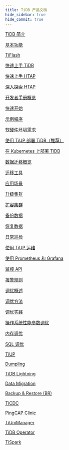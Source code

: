 ```yaml
---
title: TiDB 产品文档
hide_sidebar: true
hide_commit: true
---
```


<LearningPathContainer platform="tidb" title="TiDB" subTitle="TiDB 是 PingCAP 公司自主设计、研发的开源分布式关系型数据库。您可以在这里查看概念介绍、操作指南、应用开发、参考等产品文档。">

<LearningPath label="了解" icon="cloud1">

[TiDB 简介](https://docs.pingcap.com/zh/tidb/v6.1/overview)

[基本功能](https://docs.pingcap.com/zh/tidb/v6.1/basic-features)

[TiFlash](https://docs.pingcap.com/zh/tidb/v6.1/tiflash-overview)

</LearningPath>

<LearningPath label="试用" icon="cloud5">

[快速上手 TiDB](https://docs.pingcap.com/zh/tidb/v6.1/quick-start-with-tidb)

[快速上手 HTAP](https://docs.pingcap.com/zh/tidb/v6.1/quick-start-with-htap)

[深入探索 HTAP](https://docs.pingcap.com/zh/tidb/v6.1/explore-htap)

</LearningPath>

<LearningPath label="开发" icon="doc8">

[开发者手册概览](https://docs.pingcap.com/zh/tidb/v6.1/dev-guide-overview)

[快速开始](https://docs.pingcap.com/zh/tidb/v6.1/dev-guide-build-cluster-in-cloud)

[示例程序](https://docs.pingcap.com/zh/tidb/v6.1/dev-guide-sample-application-spring-boot)

</LearningPath>

<LearningPath label="部署" icon="deploy">

[软硬件环境需求](https://docs.pingcap.com/zh/tidb/v6.1/hardware-and-software-requirements)

[使用 TiUP 部署 TiDB（推荐）](https://docs.pingcap.com/zh/tidb/v6.1/production-deployment-using-tiup)

[在 Kubernetes 上部署 TiDB](https://docs.pingcap.com/zh/tidb/v6.1/tidb-in-kubernetes)

</LearningPath>

<LearningPath label="迁移" icon="cloud3">

[数据迁移概览](https://docs.pingcap.com/zh/tidb/v6.1/migration-overview)

[迁移工具](https://docs.pingcap.com/zh/tidb/v6.1/migration-tools)

[应用场景](https://docs.pingcap.com/zh/tidb/v6.1/migrate-aurora-to-tidb)

</LearningPath>

<LearningPath label="运维" icon="maintain">

[升级集群](https://docs.pingcap.com/zh/tidb/v6.1/upgrade-tidb-using-tiup)

[扩容集群](https://docs.pingcap.com/zh/tidb/v6.1/scale-tidb-using-tiup)

[备份数据](https://docs.pingcap.com/zh/tidb/v6.1/br-usage-backup)

[恢复数据](https://docs.pingcap.com/zh/tidb/v6.1/br-usage-restore)

[日常巡检](https://docs.pingcap.com/zh/tidb/v6.1/daily-check)

[使用 TiUP 运维](https://docs.pingcap.com/zh/tidb/v6.1/maintain-tidb-using-tiup)

</LearningPath>

<LearningPath label="监控" icon="cloud6">

[使用 Prometheus 和 Grafana](https://docs.pingcap.com/zh/tidb/v6.1/tidb-monitoring-framework)

[监控 API](https://docs.pingcap.com/zh/tidb/v6.1/tidb-monitoring-api)

[报警规则](https://docs.pingcap.com/zh/tidb/v6.1/alert-rules)

</LearningPath>

<LearningPath label="调优" icon="tidb-cloud-tune">

[调优概述](https://docs.pingcap.com/zh/tidb/v6.1/performance-tuning-overview)

[调优方法](https://docs.pingcap.com/zh/tidb/v6.1/performance-tuning-methods)

[调优实践](https://docs.pingcap.com/zh/tidb/v6.1/performance-tuning-practices)

[操作系统性能参数调优](https://docs.pingcap.com/zh/tidb/v6.1/tune-operating-system)

[内存调优](https://docs.pingcap.com/zh/tidb/v6.1/configure-memory-usage)

[SQL 调优](https://docs.pingcap.com/zh/tidb/v6.1/sql-tuning-overview)

</LearningPath>

<LearningPath label="工具" icon="doc7">

[TiUP](https://docs.pingcap.com/zh/tidb/v6.1/tiup-overview)

[Dumpling](https://docs.pingcap.com/zh/tidb/v6.1/dumpling-overview)

[TiDB Lightning](https://docs.pingcap.com/zh/tidb/v6.1/tidb-lightning-overview)

[Data Migration](https://docs.pingcap.com/zh/tidb/v6.1/dm-overview)

[Backup & Restore (BR)](https://docs.pingcap.com/zh/tidb/v6.1/backup-and-restore-overview)

[TiCDC](https://docs.pingcap.com/zh/tidb/v6.1/ticdc-overview)

[PingCAP Clinic](https://docs.pingcap.com/zh/tidb/v6.1/clinic-introduction)

[TiUniManager](https://docs.pingcap.com/zh/tidb/v6.1/tiunimanager-overview)

[TiDB Operator](https://docs.pingcap.com/zh/tidb/v6.1/tidb-operator-overview)

[TiSpark](https://docs.pingcap.com/zh/tidb/v6.1/tispark-overview)

</LearningPath>

</LearningPathContainer>
